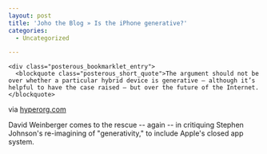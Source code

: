```yaml
---
layout: post
title: 'Joho the Blog » Is the iPhone generative?'
categories:
  - Uncategorized

---
```



    <div class="posterous_bookmarklet_entry">
      <blockquote class="posterous_short_quote">The argument should not be over whether a particular hybrid device is generative — although it’s helpful to have the case raised — but over the future of the Internet.</blockquote>

<div class="posterous_quote_citation">via <a href="http://www.hyperorg.com/blogger/2010/04/12/is-the-iphone-generative/">hyperorg.com</a></div>
    <p>David Weinberger comes to the rescue -- again -- in critiquing Stephen Johnson's re-imagining of "generativity," to include Apple's closed app system.</p></div>
  
